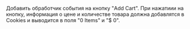 Добавить обработчик события на кнопку "Add Cart". При нажатиии на кнопку, информация о цене и количестве товара должна добавлятся в Cookies и выводится в поля "0 Items" и "$ 0".

